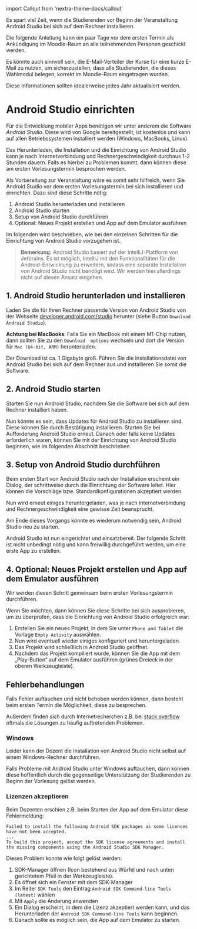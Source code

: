 import Callout from 'nextra-theme-docs/callout'

<Callout>
Es spart viel Zeit, wenn die Studierenden vor Beginn der 
Veranstaltung Android Studio bei sich auf dem Rechner
installieren.

Die folgende Anleitung kann ein paar Tage vor dem ersten 
Termin als Ankündigung im Moodle-Raum an alle teilnehmenden 
Personen geschickt werden. 

Es könnte auch sinnvoll sein, die E-Mail-Verteiler 
der Kurse für eine kurze E-Mail zu nutzen, um sicherzustellen,
dass alle Studierenden, die dieses Wahlmodul belegen, korrekt
im Moodle-Raum eingetragen wurden.

Diese Informationen sollten idealerweise jedes Jahr
aktualisiert werden.
</Callout>

# Android Studio einrichten

Für die Entwicklung mobiler Apps benötigen wir unter
anderem die Software _Android Studio_. Diese wird von
Google bereitgestellt, ist kostenlos und kann auf 
allen Betriebssystemen installiert werden 
(Windows, MacBooks, Linux).

Das Herunterladen, die Installation und die Einrichtung 
von Android Studio kann je nach Internetverbindung und 
Rechnergeschwindigkeit durchaus 1-2 Stunden dauern. 
Falls es hierbei zu Problemen kommt, dann können diese
am ersten Vorlesungstermin besprochen werden.

Als Vorbereitung zur Veranstaltung wäre es somit sehr
hilfreich, wenn Sie Android Studio vor dem ersten 
Vorlesungstermin bei sich installieren und einrichten. 
Dazu sind diese Schritte nötig:

1. Android Studio herunterladen und installieren
1. Android Studio starten
1. Setup von Android Studio durchführen
1. Optional: Neues Projekt erstellen und App auf dem Emulator ausführen 

Im folgenden wird beschrieben, wie bei den einzelnen Schritten
für die Einrichtung von Android Studio vorzugehen ist.

> **Bemerkung:** 
> Android Studio basiert auf der IntelliJ-Plattform von 
> Jetbrains. Es ist möglich, IntelliJ mit den 
> Funktionalitäten für die Android-Entwicklung zu erweitern, 
> sodass eine separate Installation von Android Studio nicht 
> benötigt wird. Wir werden hier allerdings nicht auf diesen 
> Ansatz eingehen.


## 1. Android Studio herunterladen und installieren
Laden Sie die für Ihren Rechner passende Version von Android Studio von 
der Webseite [developer.android.com/studio](https://developer.android.com/studio)
herunter (siehe Button `Download Android Studio`). 

**Achtung bei MacBooks**: Falls Sie ein MacBook mit 
einem M1-Chip nutzen, dann sollten Sie zu den `Download 
options` wechseln und dort die Version für 
`Mac (64-bit, ARM)` herunterladen.

Der Download ist ca. 1 Gigabyte groß. Führen Sie die
Installationsdatei von Android Studio bei sich auf 
dem Rechner aus und installieren Sie somit die Software.

## 2. Android Studio starten
Starten Sie nun Android Studio, nachdem Sie die Software bei 
sich auf dem Rechner installiert haben.

Nun könnte es sein, dass Updates für Android Studio zu 
installieren sind. Diese können Sie durch Bestätigung 
installieren. Starten Sie bei Aufforderung Android Studio 
erneut. Danach oder falls keine Updates erforderlich waren,
können Sie mit der Einrichtung von Android Studio beginnen,
wie im folgenden Abschnitt beschrieben.

## 3. Setup von Android Studio durchführen
Beim ersten Start von Android Studio nach der Installation 
erscheint ein Dialog, der schrittweise durch die Einrichtung 
der Software leitet. Hier können die Vorschläge bzw. 
Standardkonfigurationen akzeptiert werden.

Nun wird erneut einiges heruntergeladen, was je nach 
Internetverbindung und Rechnergeschwindigkeit eine gewisse 
Zeit beansprucht.

Am Ende dieses Vorgangs könnte es wiederum notwendig sein, 
Android Studio neu zu starten.

Android Studio ist nun eingerichtet und einsatzbereit. 
Der folgende Schritt ist nicht unbedingt nötig und kann
freiwillig durchgeführt werden, um eine erste App zu erstellen.

## 4. Optional: Neues Projekt erstellen und App auf dem Emulator ausführen 
Wir werden diesen Schritt gemeinsam beim ersten 
Vorlesungstermin durchführen.

Wenn Sie möchten, dann können Sie diese Schritte bei sich 
ausprobieren, um zu überprüfen, dass die Einrichtung von
Android Studio erfolgreich war:

1. Erstellen Sie ein neues Projekt, in dem Sie unter `Phone and Tablet` die Vorlage `Empty Activity` auswählen.
2. Nun wird eventuell wieder einiges konfiguriert und heruntergeladen.
3. Das Projekt wird schließlich in Android Studio geöffnet.
4. Nachdem das Projekt kompiliert wurde, können Sie die App mit dem „Play-Button“ auf dem Emulator ausführen (grünes Dreieck in der oberen Werkzeugleiste).

## Fehlerbehandlungen
Falls Fehler auftauchen und nicht behoben werden können,
dann besteht beim ersten Termin die Möglichkeit, diese
zu besprechen.

Außerdem finden sich durch Internetrecherchen z.B. bei
[stack overflow](https://stackoverflow.com) oftmals die
Lösungen zu häufig auftretenden Problemen.

### Windows 

Leider kann der Dozent die Installation von Android Studio 
nicht selbst auf einem Windows-Rechner durchführen. 

Falls Probleme mit Android Studio unter Windows auftauchen,
dann können diese hoffentlich durch die gegenseitige 
Unterstützung der Studierenden zu Beginn der Vorlesung gelöst 
werden.

### Lizenzen akzeptieren

Beim Dozenten erschien z.B. beim Starten der App auf dem Emulator 
diese Fehlermeldung:

```
Failed to install the following Android SDK packages as some licences have not been accepted.
...
To build this project, accept the SDK license agreements and install the missing components using the Android Studio SDK Manager.
```

Dieses Problem konnte wie folgt gelöst werden:
1. SDK-Manager öffnen (Icon bestehend aus Würfel und nach unten gerichtetem Pfeil in der Werkzeugleiste).
1. Es öffnet sich ein Fenster mit dem SDK-Manager
1. Im Reiter `SDK Tools` den Eintrag `Android SDK Command-line Tools (latest)` wählen
1. Mit `Apply` die Änderung anwenden
1. Ein Dialog erscheint, in dem die Lizenz akzeptiert werden kann, und das Herunterladen der `Android SDK Command-line Tools` kann beginnen.
1. Danach sollte es möglich sein, die App auf dem Emulator zu starten.

